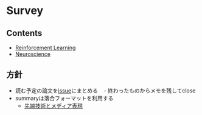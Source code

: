 # Survey

## Contents
- [Reinforcement Learning]()
- [Neuroscience]()

## 方針
- 読む予定の論文を[issue](https://github.com/TMats/survey/issues)にまとめる
    - 終わったものからメモを残してclose
- summaryは落合フォーマットを利用する
    - [先端技術とメディア表現](https://www.slideshare.net/Ochyai/1-ftma15)


